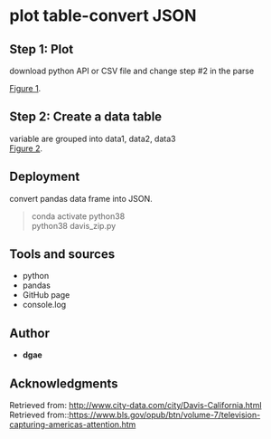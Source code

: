 # plot table-convert JSON


## Step 1: Plot

download python API or CSV file and change step #2 in the parse

[Figure 1](https://github.com/ddgae2/collect_census/Figure1.png). <br>

## Step 2: Create a data table 

variable are grouped into data1, data2, data3 <br>
[Figure 2](https://github.com/ddgae2/collect_census/Figure2.png). <br>

## Deployment

convert pandas data frame into JSON.
> conda activate python38 <br>
> python38 davis_zip.py


## Tools and sources

* python
* pandas
* GitHub page
* console.log


## Author

* **dgae**

## Acknowledgments
Retrieved from: http://www.city-data.com/city/Davis-California.html <br>
Retrieved from::https://www.bls.gov/opub/btn/volume-7/television-capturing-americas-attention.htm
